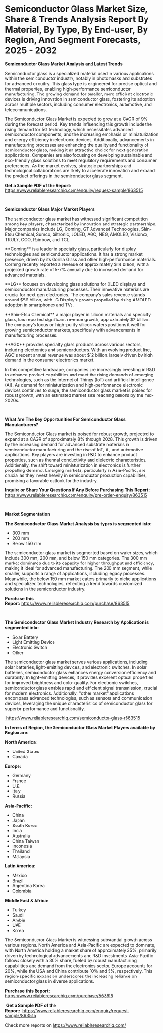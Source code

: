 <p><h1>Semiconductor Glass Market Size, Share & Trends Analysis Report By Material, By Type, By End-user, By Region, And Segment Forecasts, 2025 - 2032</h1></p><p><strong>Semiconductor Glass Market Analysis and Latest Trends</strong></p>
<p><p>Semiconductor glass is a specialized material used in various applications within the semiconductor industry, notably in photomasks and substrates for advanced circuitry. This glass type is engineered for precise optical and thermal properties, enabling high-performance semiconductor manufacturing. The growing demand for smaller, more efficient electronic devices is driving innovation in semiconductor glass, fostering its adoption across multiple sectors, including consumer electronics, automotive, and telecommunications.</p><p>The Semiconductor Glass Market is expected to grow at a CAGR of 9% during the forecast period. Key trends influencing this growth include the rising demand for 5G technology, which necessitates advanced semiconductor components, and the increasing emphasis on miniaturization and energy efficiency in electronic devices. Additionally, advancements in manufacturing processes are enhancing the quality and functionality of semiconductor glass, making it an attractive choice for next-generation applications. Companies are also focusing on developing sustainable and eco-friendly glass solutions to meet regulatory requirements and consumer preferences. As the market evolves, strategic partnerships and technological collaborations are likely to accelerate innovation and expand the product offerings in the semiconductor glass segment.</p></p>
<p><strong>Get a Sample PDF of the Report:&nbsp;</strong> <a href="https://www.reliableresearchiq.com/enquiry/request-sample/863515?utm_campaign=104&utm_medium=2&utm_source=Github&utm_content=ia&utm_term=30012025&utm_id=semiconductor-glass">https://www.reliableresearchiq.com/enquiry/request-sample/863515</a></p>
<p>&nbsp;</p>
<p><strong>Semiconductor Glass Major Market Players</strong></p>
<p><p>The semiconductor glass market has witnessed significant competition among key players, characterized by innovation and strategic partnerships. Major companies include LG, Corning, GT Advanced Technologies, Shin-Etsu Chemical, Sumco, Siltronic, JOLED, AGC, NEG, AMOLED, Visionox, TRULY, CCO, Rainbow, and TCL.</p><p>**Corning** is a leader in specialty glass, particularly for display technologies and semiconductor applications. It has a strong market presence, driven by its Gorilla Glass and other high-performance materials. Corning recently reported a revenue of approximately $14 billion, with a projected growth rate of 5-7% annually due to increased demand for advanced materials.</p><p>**LG** focuses on developing glass solutions for OLED displays and semiconductor manufacturing processes. Their innovative materials are crucial for next-gen electronics. The company’s sales revenue stands around $56 billion, with LG Display’s growth propelled by rising AMOLED adoption in smartphones and TVs.</p><p>**Shin-Etsu Chemical**, a major player in silicon materials and specialty glass, has reported significant revenue growth, approximately $7 billion. The company’s focus on high-purity silicon wafers positions it well for growing semiconductor markets, specifically with advancements in manufacturing processes.</p><p>**AGC** provides specialty glass products across various sectors, including electronics and semiconductors. With an evolving product line, AGC's recent annual revenue was about $12 billion, largely driven by high demand in the consumer electronics market.</p><p>In this competitive landscape, companies are increasingly investing in R&D to enhance product capabilities and meet the rising demands of emerging technologies, such as the Internet of Things (IoT) and artificial intelligence (AI). As demand for miniaturization and high-performance electronic devices continues to surge, the semiconductor glass market is poised for robust growth, with an estimated market size reaching billions by the mid-2020s.</p></p>
<p>&nbsp;</p>
<p><strong>What Are The Key Opportunities For Semiconductor Glass Manufacturers?</strong></p>
<p><p>The Semiconductor Glass market is poised for robust growth, projected to expand at a CAGR of approximately 8% through 2028. This growth is driven by the increasing demand for advanced substrate materials in semiconductor manufacturing and the rise of IoT, AI, and automotive applications. Key players are investing in R&D to enhance product properties, such as thermal conductivity and dielectric characteristics. Additionally, the shift toward miniaturization in electronics is further propelling demand. Emerging markets, particularly in Asia-Pacific, are crucial as they invest heavily in semiconductor production capabilities, promising a favorable outlook for the industry.</p></p>
<p><strong>Inquire or Share Your Questions If Any Before Purchasing This Report:</strong> <a href="https://www.reliableresearchiq.com/enquiry/pre-order-enquiry/863515?utm_campaign=104&utm_medium=2&utm_source=Github&utm_content=ia&utm_term=30012025&utm_id=semiconductor-glass">https://www.reliableresearchiq.com/enquiry/pre-order-enquiry/863515</a></p>
<p>&nbsp;</p>
<p><strong>Market Segmentation</strong></p>
<p><strong>The Semiconductor Glass Market Analysis by types is segmented into:</strong></p>
<p><ul><li>300 mm</li><li>200 mm</li><li>Below 150 mm</li></ul></p>
<p><p>The semiconductor glass market is segmented based on wafer sizes, which include 300 mm, 200 mm, and below 150 mm categories. The 300 mm market dominates due to its capacity for higher throughput and efficiency, making it ideal for advanced manufacturing. The 200 mm segment, while smaller, supports a range of applications, including legacy processes. Meanwhile, the below 150 mm market caters primarily to niche applications and specialized technologies, reflecting a trend towards customized solutions in the semiconductor industry.</p></p>
<p><strong>Purchase this Report:&nbsp;</strong><a href="https://www.reliableresearchiq.com/purchase/863515?utm_campaign=104&utm_medium=2&utm_source=Github&utm_content=ia&utm_term=30012025&utm_id=semiconductor-glass">https://www.reliableresearchiq.com/purchase/863515</a></p>
<p>&nbsp;</p>
<p><strong>The Semiconductor Glass Market Industry Research by Application is segmented into:</strong></p>
<p><ul><li>Solar Battery</li><li>Light Emitting Device</li><li>Electronic Switch</li><li>Other</li></ul></p>
<p><p>The semiconductor glass market serves various applications, including solar batteries, light-emitting devices, and electronic switches. In solar batteries, semiconductor glass enhances energy conversion efficiency and durability. In light-emitting devices, it provides excellent optical properties for improved brightness and color quality. For electronic switches, semiconductor glass enables rapid and efficient signal transmission, crucial for modern electronics. Additionally, "other market" applications encompass advanced technologies, such as sensors and communication devices, leveraging the unique characteristics of semiconductor glass for superior performance and functionality.</p></p>
<p><a href="https://www.reliableresearchiq.com/semiconductor-glass-r863515?utm_campaign=104&utm_medium=2&utm_source=Github&utm_content=ia&utm_term=30012025&utm_id=semiconductor-glass">&nbsp;https://www.reliableresearchiq.com/semiconductor-glass-r863515</a></p>
<p><strong>In terms of Region, the Semiconductor Glass Market Players available by Region are:</strong></p>
<p>
    <p> <strong> North America: </strong>
        <ul>
            <li>United States</li>
            <li>Canada</li>
        </ul>
        </p> 
    <p> <strong> Europe: </strong>
        <ul>
            <li>Germany</li>
            <li>France</li>
            <li>U.K.</li>
            <li>Italy</li>
            <li>Russia</li>
        </ul>
        </p> 
    <p> <strong> Asia-Pacific: </strong>
        <ul>
            <li>China</li>
            <li>Japan</li>
            <li>South Korea</li>
            <li>India</li>
            <li>Australia</li>
            <li>China Taiwan</li>
            <li>Indonesia</li>
            <li>Thailand</li>
            <li>Malaysia</li>
        </ul>
        </p> 
    <p> <strong> Latin America: </strong>
        <ul>
            <li>Mexico</li>
            <li>Brazil</li>
            <li>Argentina Korea</li>
            <li>Colombia</li>
        </ul>
        </p> 
    <p> <strong> Middle East & Africa: </strong>
        <ul>
            <li>Turkey</li>
            <li>Saudi</li>
            <li>Arabia</li>
            <li>UAE</li>
            <li>Korea</li>
        </ul>
    </p>
    </p>
<p><p>The Semiconductor Glass Market is witnessing substantial growth across various regions. North America and Asia-Pacific are expected to dominate, with North America holding a market share of approximately 35%, primarily driven by technological advancements and R&D investments. Asia-Pacific follows closely with a 30% share, fueled by robust manufacturing capabilities and demand from the electronics sector. Europe accounts for 20%, while the USA and China contribute 10% and 5%, respectively. This region-specific expansion underscores the increasing reliance on semiconductor glass in diverse applications.</p></p>
<p><strong>Purchase this Report: </strong><a href="https://www.reliableresearchiq.com/purchase/863515?utm_campaign=104&utm_medium=2&utm_source=Github&utm_content=ia&utm_term=30012025&utm_id=semiconductor-glass">https://www.reliableresearchiq.com/purchase/863515</a></p>
<p>&nbsp;<strong>Get a Sample PDF of the Report:&nbsp;&nbsp;</strong><a href="https://www.reliableresearchiq.com/enquiry/request-sample/863515?utm_campaign=104&utm_medium=2&utm_source=Github&utm_content=ia&utm_term=30012025&utm_id=semiconductor-glass">https://www.reliableresearchiq.com/enquiry/request-sample/863515</a></p>
<p><strong></strong></p>
<p>Check more reports on <a href="https://www.reliableresearchiq.com/?utm_campaign=104&utm_medium=2&utm_source=Github&utm_content=ia&utm_term=30012025&utm_id=semiconductor-glass">https://www.reliableresearchiq.com/</a></p>